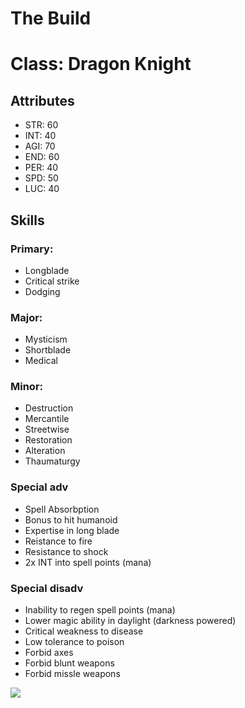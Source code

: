 # The Build
# Class: Dragon Knight

## Attributes

- STR: 60
- INT: 40
- AGI: 70
- END: 60
- PER: 40
- SPD: 50
- LUC: 40


## Skills

### Primary:
- Longblade
- Critical strike
- Dodging

### Major:
- Mysticism
- Shortblade
- Medical

### Minor:
- Destruction
- Mercantile
- Streetwise
- Restoration
- Alteration
- Thaumaturgy

### Special adv
- Spell Absorbption
- Bonus to hit humanoid
- Expertise in long blade
- Reistance to fire
- Resistance to shock
- 2x INT into spell points (mana)

### Special disadv
- Inability to regen spell points (mana)
- Lower magic ability in daylight (darkness powered)
- Critical weakness to disease
- Low tolerance to poison
- Forbid axes
- Forbid blunt weapons
- Forbid missle weapons


<img src="https://i.imgur.com/evl0pRp.png" />
